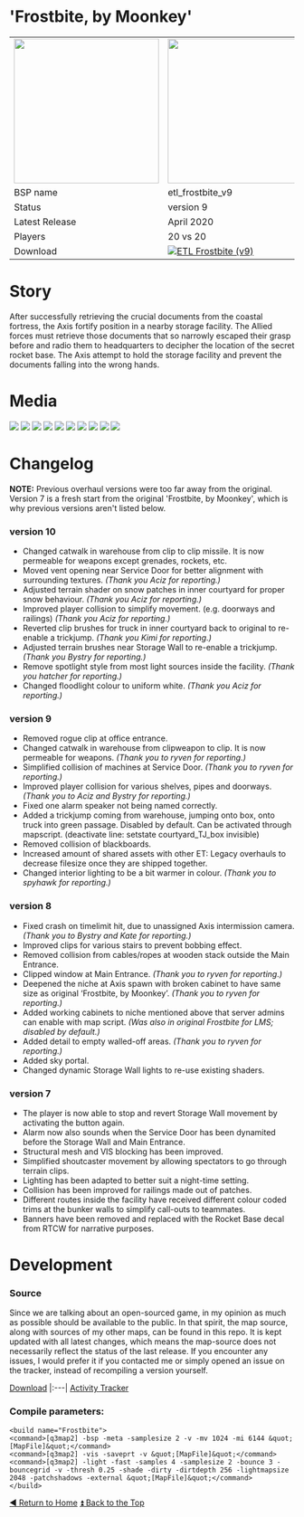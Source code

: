 'Frostbite, by Moonkey'
==========

<table>
 <tr>
  <td><a href="https://i.imgur.com/bt4bbqP.png"><img src="https://i.imgur.com/bt4bbqP.png" width="256"/></a></td>
  <td><a href="https://i.imgur.com/n5ChLV7.png"><img src="https://i.imgur.com/n5ChLV7.png" width="256"/></a></td>
  <td rowspan="6"><b>Index:</b><br>
<a href="https://github.com/realkemon/home/blob/master/README.md">Home</a><br>
<ul>
 <li><a href="https://github.com/realkemon/home/blob/master/pages/etl_frostbite.md#story">Story</a></li>
 <li><a href="https://github.com/realkemon/home/blob/master/pages/etl_frostbite.md#media">Media</a></li>
 <li><a href="https://github.com/realkemon/home/blob/master/pages/etl_frostbite.md#changelog">Changelog</a></li>
 <ul>
  <li><a href="https://github.com/realkemon/home/blob/master/pages/etl_frostbite.md#version-10">version 10</a></li>
  <li><a href="https://github.com/realkemon/home/blob/master/pages/etl_frostbite.md#version-9">version 9</a></li>
  <li><a href="https://github.com/realkemon/home/blob/master/pages/etl_frostbite.md#version-8">version 8</a></li>
  <li><a href="https://github.com/realkemon/home/blob/master/pages/etl_frostbite.md#version-7">version 7</a></li>
 </ul>
 <li><a href="https://github.com/realkemon/home/blob/master/pages/etl_frostbite.md#development">Development</a></li>
 <ul>
  <li><a href="https://github.com/realkemon/home/blob/master/pages/etl_frostbite.md#source">Source</a></li>
  <li><a href="https://github.com/realkemon/home/blob/master/pages/etl_frostbite.md#compile-parameters">Compile Parameters</a></li>
 </ul></td>
 </tr>
 <tr>
  <td>BSP name</td>
  <td>etl_frostbite_v9</td>
 </tr>
 <tr>
  <td>Status</td>
  <td>version 9</td>
 </tr>
 <tr> 
  <td>Latest Release</td>
  <td>April 2020</td>
 </tr>
 <tr>
  <td>Players</td>
  <td>20 vs 20</td>
 </tr>
 <tr>
  <td>Download</td>
  <td><a href="https://www.moddb.com/mods/etlegacy/addons/etl-frostbite-by-moonkey-v9" title="Download ETL Frostbite (v9) - Mod DB" target="_blank"><img src="https://button.moddb.com/download/medium/192887.png" alt="ETL Frostbite (v9)" /></a></td>
 </tr>
</table>


Story
============

After successfully retrieving the crucial documents from the coastal fortress, the Axis fortify position in a nearby storage facility. The Allied forces must retrieve those documents that so narrowly escaped their grasp before and radio them to headquarters to decipher the location of the secret rocket base. The Axis attempt to hold the storage facility and prevent the documents falling into the wrong hands.


Media
============

<a href="https://i.imgur.com/ZBw1w2l.jpg"><img src="https://i.imgur.com/ZBw1w2l.jpg"></a>
<a href="https://i.imgur.com/BqR9ycd.jpg"><img src="https://i.imgur.com/BqR9ycd.jpg"></a>
<a href="https://i.imgur.com/NZWoQFT.jpg"><img src="https://i.imgur.com/NZWoQFT.jpg"></a>
<a href="https://i.imgur.com/26uGwxz.jpg"><img src="https://i.imgur.com/26uGwxz.jpg"></a>
<a href="https://i.imgur.com/qIEpmMh.jpg"><img src="https://i.imgur.com/qIEpmMh.jpg"></a>
<a href="https://i.imgur.com/sipsbqG.jpg"><img src="https://i.imgur.com/sipsbqG.jpg"></a>
<a href="https://i.imgur.com/GpDZd5Y.jpg"><img src="https://i.imgur.com/GpDZd5Y.jpg"></a>
<a href="https://i.imgur.com/mgF2bSD.jpg"><img src="https://i.imgur.com/mgF2bSD.jpg"></a>
<a href="https://i.imgur.com/xbjJRHx.jpg"><img src="https://i.imgur.com/xbjJRHx.jpg"></a>
<a href="https://i.imgur.com/jxLLymS.jpg"><img src="https://i.imgur.com/jxLLymS.jpg"></a>


Changelog
============
**NOTE:** Previous overhaul versions were too far away from the original. Version 7 is a fresh start from the original 'Frostbite, by Moonkey', which is why previous versions aren't listed below.

### version 10

* Changed catwalk in warehouse from clip to clip missile. It is now permeable for weapons except grenades, rockets, etc.
* Moved vent opening near Service Door for better alignment with surrounding textures. *(Thank you Aciz for reporting.)*
* Adjusted terrain shader on snow patches in inner courtyard for proper snow behaviour. *(Thank you Aciz for reporting.)*
* Improved player collision to simplify movement. (e.g. doorways and railings) *(Thank you Aciz for reporting.)*
* Reverted clip brushes for truck in inner courtyard back to original to re-enable a trickjump. *(Thank you Kimi for reporting.)*
* Adjusted terrain brushes near Storage Wall to re-enable a trickjump. *(Thank you Bystry for reporting.)*
* Remove spotlight style from most light sources inside the facility. *(Thank you hatcher for reporting.)*
* Changed floodlight colour to uniform white. *(Thank you Aciz for reporting.)*

### version 9

* Removed rogue clip at office entrance.
* Changed catwalk in warehouse from clipweapon to clip. It is now permeable for weapons. *(Thank you to ryven for reporting.)*
* Simplified collision of machines at Service Door. *(Thank you to ryven for reporting.)*
* Improved player collision for various shelves, pipes and doorways. *(Thank you to Aciz and Bystry for reporting.)*
* Fixed one alarm speaker not being named correctly.
* Added a trickjump coming from warehouse, jumping onto box, onto truck into green passage. Disabled by default. Can be activated through mapscript. (deactivate line: setstate courtyard_TJ_box invisible)
* Removed collision of blackboards.
* Increased amount of shared assets with other ET: Legacy overhauls to decrease filesize once they are shipped together.
* Changed interior lighting to be a bit warmer in colour. *(Thank you to spyhawk for reporting.)*


### version 8

* Fixed crash on timelimit hit, due to unassigned Axis intermission camera. *(Thank you to Bystry and Kate for reporting.)*
* Improved clips for various stairs to prevent bobbing effect.
* Removed collision from cables/ropes at wooden stack outside the Main Entrance.
* Clipped window at Main Entrance. *(Thank you to ryven for reporting.)*
* Deepened the niche at Axis spawn with broken cabinet to have same size as original ‘Frostbite, by Moonkey’. *(Thank you to ryven for reporting.)*
* Added working cabinets to niche mentioned above that server admins can enable with map script. *(Was also in original Frostbite for LMS; disabled by default.)*
* Added detail to empty walled-off areas. *(Thank you to ryven for reporting.)*
* Added sky portal.
* Changed dynamic Storage Wall lights to re-use existing shaders.


### version 7

* The player is now able to stop and revert Storage Wall movement by activating the button again.
* Alarm now also sounds when the Service Door has been dynamited before the Storage Wall and Main Entrance.
* Structural mesh and VIS blocking has been improved.
* Simplified shoutcaster movement by allowing spectators to go through terrain clips.
* Lighting has been adapted to better suit a night-time setting.
* Collision has been improved for railings made out of patches.
* Different routes inside the facility have received different colour coded trims at the bunker walls to simplify call-outs to teammates.
* Banners have been removed and replaced with the Rocket Base decal from RTCW for narrative purposes.


Development
============

### Source

Since we are talking about an open-sourced game, in my opinion as much as possible should be available to the public. In that spirit, the map source, along with sources of my other maps, can be found in this repo. It is kept updated with all latest changes, which means the map-source does not necessarily reflect the status of the last release. If you encounter any issues, I would prefer it if you contacted me or simply opened an issue on the tracker, instead of recompiling a version yourself.

[Download](https://github.com/realkemon/home/tree/master/maps)
|:---|
[Activity Tracker](https://github.com/realkemon/home/milestone/3)

### Compile parameters:

```
<build name="Frostbite">
<command>[q3map2] -bsp -meta -samplesize 2 -v -mv 1024 -mi 6144 &quot;[MapFile]&quot;</command>
<command>[q3map2] -vis -saveprt -v &quot;[MapFile]&quot;</command>
<command>[q3map2] -light -fast -samples 4 -samplesize 2 -bounce 3 -bouncegrid -v -thresh 0.25 -shade -dirty -dirtdepth 256 -lightmapsize 2048 -patchshadows -external &quot;[MapFile]&quot;</command>
</build>
```

[:arrow_backward: Return to Home](https://github.com/realkemon/home/blob/master/README.md) [:arrow_double_up: Back to the Top](https://github.com/realkemon/home/blob/master/pages/etl_frostbite.md)
